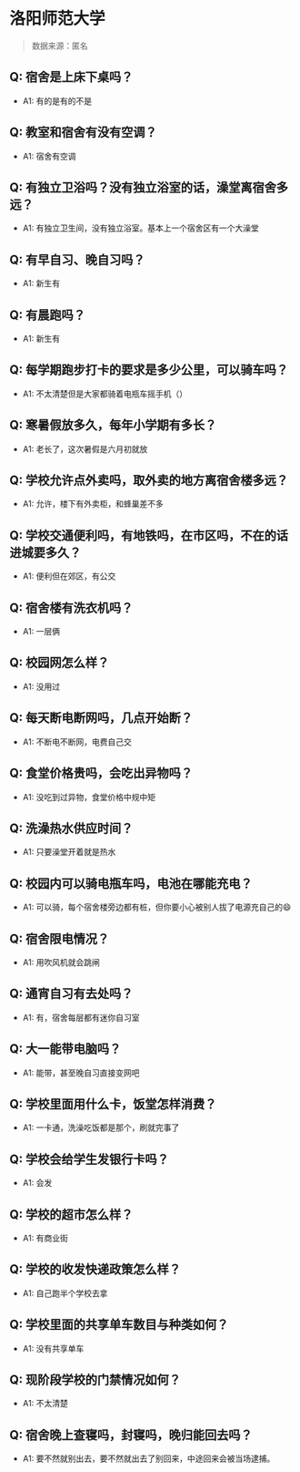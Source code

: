 # 洛阳师范大学

> 数据来源：匿名

## Q: 宿舍是上床下桌吗？

- A1: 有的是有的不是

## Q: 教室和宿舍有没有空调？

- A1: 宿舍有空调

## Q: 有独立卫浴吗？没有独立浴室的话，澡堂离宿舍多远？

- A1: 有独立卫生间，没有独立浴室。基本上一个宿舍区有一个大澡堂

## Q: 有早自习、晚自习吗？

- A1: 新生有

## Q: 有晨跑吗？

- A1: 新生有

## Q: 每学期跑步打卡的要求是多少公里，可以骑车吗？

- A1: 不太清楚但是大家都骑着电瓶车摇手机（）

## Q: 寒暑假放多久，每年小学期有多长？

- A1: 老长了，这次暑假是六月初就放

## Q: 学校允许点外卖吗，取外卖的地方离宿舍楼多远？

- A1: 允许，楼下有外卖柜，和蜂巢差不多

## Q: 学校交通便利吗，有地铁吗，在市区吗，不在的话进城要多久？

- A1: 便利但在郊区，有公交

## Q: 宿舍楼有洗衣机吗？

- A1: 一层俩

## Q: 校园网怎么样？

- A1: 没用过

## Q: 每天断电断网吗，几点开始断？

- A1: 不断电不断网，电费自己交

## Q: 食堂价格贵吗，会吃出异物吗？

- A1: 没吃到过异物，食堂价格中规中矩

## Q: 洗澡热水供应时间？

- A1: 只要澡堂开着就是热水

## Q: 校园内可以骑电瓶车吗，电池在哪能充电？

- A1: 可以骑，每个宿舍楼旁边都有桩，但你要小心被别人拔了电源充自己的😄

## Q: 宿舍限电情况？

- A1: 用吹风机就会跳闸

## Q: 通宵自习有去处吗？

- A1: 有，宿舍每层都有迷你自习室

## Q: 大一能带电脑吗？

- A1: 能带，甚至晚自习直接变网吧

## Q: 学校里面用什么卡，饭堂怎样消费？

- A1: 一卡通，洗澡吃饭都是那个，刷就完事了

## Q: 学校会给学生发银行卡吗？

- A1: 会发

## Q: 学校的超市怎么样？

- A1: 有商业街

## Q: 学校的收发快递政策怎么样？

- A1: 自己跑半个学校去拿

## Q: 学校里面的共享单车数目与种类如何？

- A1: 没有共享单车

## Q: 现阶段学校的门禁情况如何？

- A1: 不太清楚

## Q: 宿舍晚上查寝吗，封寝吗，晚归能回去吗？

- A1: 要不然就别出去，要不然就出去了别回来，中途回来会被当场逮捕。

